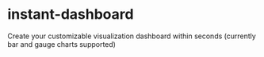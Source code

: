 # instant-dashboard
Create your customizable visualization dashboard within seconds (currently bar and gauge charts supported)
